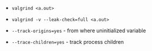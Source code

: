 * `valgrind <a.out>`
* `valgrind -v --leak-check=full <a.out>`

* `--track-origins=yes` - from where uninitialized variable
* `--trace-children=yes` - track process children

